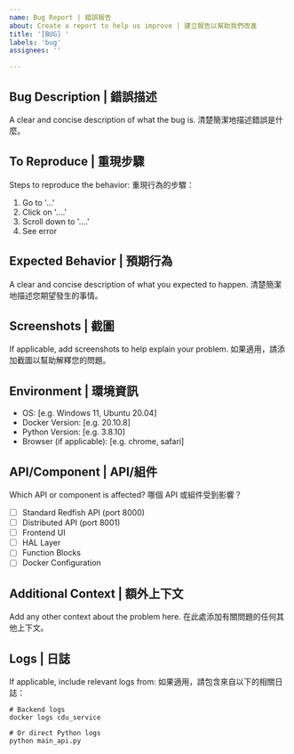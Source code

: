 ```yaml
---
name: Bug Report | 錯誤報告
about: Create a report to help us improve | 建立報告以幫助我們改進
title: '[BUG] '
labels: 'bug'
assignees: ''

---
```


## Bug Description | 錯誤描述
A clear and concise description of what the bug is.
清楚簡潔地描述錯誤是什麼。

## To Reproduce | 重現步驟
Steps to reproduce the behavior:
重現行為的步驟：
1. Go to '...'
2. Click on '....'
3. Scroll down to '....'
4. See error

## Expected Behavior | 預期行為
A clear and concise description of what you expected to happen.
清楚簡潔地描述您期望發生的事情。

## Screenshots | 截圖
If applicable, add screenshots to help explain your problem.
如果適用，請添加截圖以幫助解釋您的問題。

## Environment | 環境資訊
- OS: [e.g. Windows 11, Ubuntu 20.04]
- Docker Version: [e.g. 20.10.8]
- Python Version: [e.g. 3.8.10]
- Browser (if applicable): [e.g. chrome, safari]

## API/Component | API/組件
Which API or component is affected?
哪個 API 或組件受到影響？
- [ ] Standard Redfish API (port 8000)
- [ ] Distributed API (port 8001)
- [ ] Frontend UI
- [ ] HAL Layer
- [ ] Function Blocks
- [ ] Docker Configuration

## Additional Context | 額外上下文
Add any other context about the problem here.
在此處添加有關問題的任何其他上下文。

## Logs | 日誌
If applicable, include relevant logs from:
如果適用，請包含來自以下的相關日誌：
```
# Backend logs
docker logs cdu_service

# Or direct Python logs
python main_api.py
```